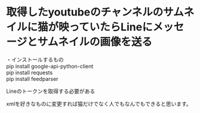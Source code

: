 # 取得したyoutubeのチャンネルのサムネイルに猫が映っていたらLineにメッセージとサムネイルの画像を送る

・インストールするもの<br>
pip install google-api-python-client<br>
pip install requests<br>
pip install feedparser<br>

Lineのトークンを取得する必要がある


xmlを好きなものに変更すれば猫だけでなく人でもなんでもできると思います。
